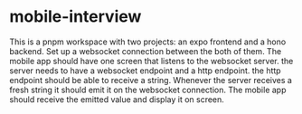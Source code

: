# mobile-interview

This is a pnpm workspace with two projects: an expo frontend and a hono backend. Set up a websocket connection between the both of them. The mobile app should have one screen that listens to the websocket server. the server needs to have a websocket endpoint and a http endpoint. the http endpoint should be able to receive a string. Whenever the server receives a fresh string it should emit it on the websocket connection. The mobile app should receive the emitted value and display it on screen.
